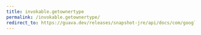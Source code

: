 ```yaml
---
title: invokable.getownertype
permalink: /invokable.getownertype/
redirect_to: https://guava.dev/releases/snapshot-jre/api/docs/com/google/common/reflect/Invokable.html#getOwnerType--
---
```

